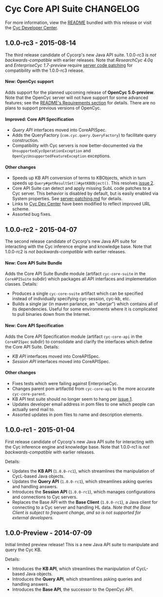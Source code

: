 Cyc Core API Suite CHANGELOG
============================

For more information, view the [README](README.md) bundled with this release or visit the
[Cyc Developer Center](http://dev.cyc.com/api/core/). 

1.0.0-rc3 - 2015-08-14
----------------------

The third release candidate of Cycorp's new Java API suite. 1.0.0-rc3 is _not backwards-compatible_
with earlier releases. Note that _ResearchCyc 4.0q_ and _EnterpriseCyc 1.7-preview_ require 
[server code patching](server-patching.md) for compatibility with the 1.0.0-rc3 release.

#### New: OpenCyc support

Adds support for the planned upcoming release of **OpenCyc 5.0-preview**. Note that the OpenCyc 
server will not have support for some advanced features; see the 
[README's Requirements section](README.md#requirements) for details. There are no plans to support
previous versions of OpenCyc.

#### Improved: Core API Specification

* _Query API_ interfaces moved into CoreAPISpec.
* Adds the QueryFactory (`com.cyc.query.QueryFactory`) to facilitate query construction.
* Compatibility with Cyc servers is now better-documented via the `UnsupportedCycOperationException`
  and `OpenCycUnsupportedFeatureException` exceptions.

#### Other changes

* Speeds up KB API conversion of terms to KBObjects, which in turn speeds up
  `Query#getResultSet()#getKBObject()`. This resolves
  [issue 2](https://github.com/cycorp/CycCoreAPI/issues/2).
* Core API Suite can detect and apply missing SubL code patches to a Cyc server. This behavior is
  disabled by default, but is easily enabled via System properties. See
  [server-patching.md](server-patching.md) for details.
* Links to [Cyc Dev Center](http://dev.cyc.com/) have been modified to reflect improved URL scheme.
* Assorted bug fixes.


1.0.0-rc2 - 2015-04-07
----------------------

The second release candidate of Cycorp's new Java API suite for interacting with the Cyc inference
engine and knowledge base. Note that 1.0.0-rc2 is _not backwards-compatible_ with earlier releases.

#### New: Core API Suite Bundle

Adds the Core API Suite Bundle module (artifact `cyc-core-suite` in the `CoreAPISuite` subdir) which
packages all API interfaces and implementation classes. Details:

* Produces a single `cyc-core-suite` artifact which can be specified instead of individually
  specifying cyc-session, cyc-kb, etc.
* Builds a single jar (in maven parlance, an "uberjar") which contains all of its dependencies.
  Useful for some environments where it is complicated to pull binaries down from the Internet.

#### New: Core API Specification

Adds the Core API Specification module (artifact `cyc-core-api` in the `CoreAPISpec` subdir) to
consolidate and clarify the interfaces which define the Core API Suite. Details:

* _KB API_ interfaces moved into CoreAPISpec.
* _Session API_ interfaces moved into CoreAPISpec.

#### Other changes

* Fixes tests which were failing against EnterpriseCyc.
* Changes parent pom artifactId from `cyc-core-api` to the more accurate `cyc-core-parent`.
* KB API test suite should no longer seem to hang per
  [issue 1](https://github.com/cycorp/CycCoreAPI/issues/1).
* Updates developer email address in pom files to one which people can actually send mail to.
* Assorted updates in pom files to name and description elements.


1.0.0-rc1 - 2015-01-04
----------------------

First release candidate of Cycorp's new Java API suite for interacting with the Cyc inference engine
and knowledge base. Note that 1.0.0-rc1 is _not backwards-compatible_ with earlier releases.

Details:

* Updates the **KB API** (`1.0.0-rc1`), which streamlines the manipulation of CycL-based Java
  objects.
* Updates the **Query API** (`1.0.0-rc1`), which streamlines asking queries and handling answers.
* Introduces the **Session API** (`1.0.0-rc1`), which manages configurations and connections to
  Cyc servers.
* Replaces the Base API with the **Base Client** (`1.0.0-rc1`), a Java client for connecting to a
  Cyc server and handling HL data.
  _Note that the Base Client is subject to frequent change, and so is not supported for external
  developers._


1.0.0-Preview - 2014-07-09
--------------------------

Initial limited preview release! This is a new Java API suite to manipulate and query the Cyc KB.

Details:

* Introduces the **KB API**, which streamlines the manipulation of CycL-based Java objects.
* Introduces the **Query API**, which streamlines asking queries and handling answers.
* Introduces the **Base API**, the successor to the OpenCyc API.


